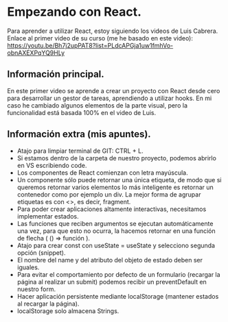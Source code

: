 # Empezando con React.

Para aprender a utilizar React, estoy siguiendo los videos de Luis Cabrera.
Enlace al primer video de su curso (me he basado en este video): https://youtu.be/Bh7j2upPAT8?list=PLdcAPGja1uw1fmhVo-obnAXEXPqYQ9HLy

## Información principal.
En este primer video se aprende a crear un proyecto con React desde cero para desarrollar un gestor de tareas, aprendiendo a utilizar hooks.
En mi caso he cambiado algunos elementos de la parte visual, pero la funcionalidad está basada 100% en el video de Luis.

## Información extra (mis apuntes).

- Atajo para limpiar terminal de GIT: CTRL + L.
- Si estamos dentro de la carpeta de nuestro proyecto, podemos abrirlo en VS escribiendo code.
- Los componentes de React comienzan con letra mayúscula.
- Un componente sólo puede retornar una única etiqueta, de modo que si queremos retornar varios elementos lo más inteligente es retornar un contenedor como por ejemplo un div. La mejor forma de agrupar etiquetas es con <>, es decir, fragment.
- Para poder crear aplicaciones altamente interactivas, necesitamos implementar estados.
- Las funciones que reciben argumentos se ejecutan automáticamente una vez, para que esto no ocurra, la hacemos retornar en una función de flecha ( () => función ).
- Atajo para crear const con useState = useState y selecciono segunda opción (snippet).
- El nombre del name y del atributo del objeto de estado deben ser iguales.
- Para evitar el comportamiento por defecto de un formulario (recargar la página al realizar un submit) podemos recibir un preventDefault en nuestro form.
- Hacer aplicación persistente mediante localStorage (mantener estados al recargar la página).
- localStorage solo almacena Strings.




